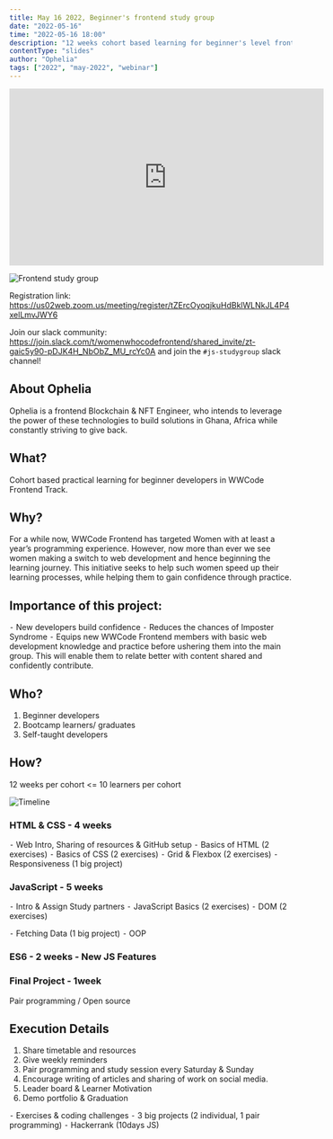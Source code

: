 ```yaml
---
title: May 16 2022, Beginner's frontend study group
date: "2022-05-16"
time: "2022-05-16 18:00"
description: "12 weeks cohort based learning for beginner's level frontend skills"
contentType: "slides"
author: "Ophelia"
tags: ["2022", "may-2022", "webinar"]
---
```


<iframe width="560" height="315" src="https://www.youtube.com/embed/5CL8PFE6t30" title="YouTube video player" frameborder="0" allow="accelerometer; autoplay; clipboard-write; encrypted-media; gyroscope; picture-in-picture" allowfullscreen></iframe>

![Frontend study group](./studygroup.png)

Registration link:  https://us02web.zoom.us/meeting/register/tZErcOyoqjkuHdBklWLNkJL4P4xelLmvJWY6

Join our slack community:
https://join.slack.com/t/womenwhocodefrontend/shared_invite/zt-gaic5y90-pDJK4H_NbObZ_MU_rcYc0A
and join the `#js-studygroup` slack channel!

## About Ophelia
Ophelia is a frontend Blockchain & NFT Engineer, who intends to leverage the power of these technologies to build solutions in Ghana, Africa while constantly striving to give back.

## What?
Cohort based practical learning for beginner developers in WWCode Frontend Track.

## Why?
For a while now, WWCode Frontend has targeted Women with at least a year’s
programming experience. However, now more than ever we see women making a switch
to web development and hence beginning the learning journey. This initiative seeks to
help such women speed up their learning processes, while helping them to gain
confidence through practice.

## Importance of this project:
⁃ New developers build confidence
⁃ Reduces the chances of Imposter Syndrome
⁃ Equips new WWCode Frontend members with basic web development knowledge
and practice before ushering them into the main group. This will enable them to relate
better with content shared and confidently contribute.

## Who?
1. Beginner developers
2. Bootcamp learners/ graduates
3. Self-taught developers

## How?
12 weeks per cohort
<= 10 learners per cohort

![Timeline](./timeline.png)

### HTML & CSS - 4 weeks
⁃ Web Intro, Sharing of resources & GitHub setup
⁃ Basics of HTML (2 exercises)
⁃ Basics of CSS (2 exercises)
⁃ Grid & Flexbox (2 exercises)
⁃ Responsiveness (1 big project)

### JavaScript - 5 weeks
⁃ Intro & Assign Study partners
⁃ JavaScript Basics (2 exercises)
⁃ DOM (2 exercises)

⁃ Fetching Data (1 big project)
⁃ OOP

### ES6 - 2 weeks - New JS Features

### Final Project - 1week
Pair programming / Open source

## Execution Details
1. Share timetable and resources
2. Give weekly reminders
3. Pair programming and study session every Saturday & Sunday
4. Encourage writing of articles and sharing of work on social media.
5. Leader board & Learner Motivation
6. Demo portfolio & Graduation

⁃ Exercises & coding challenges
⁃ 3 big projects (2 individual, 1 pair programming)
⁃ Hackerrank (10days JS)
